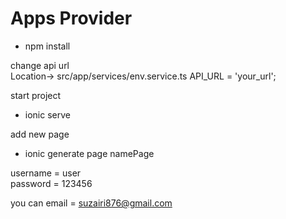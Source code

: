 # Apps Provider

- npm install

change api url<br>
Location-> src/app/services/env.service.ts
API_URL = 'your_url';

start project
- ionic serve

add new page
- ionic generate page namePage

username = user<br>
password = 123456

you can email = suzairi876@gmail.com